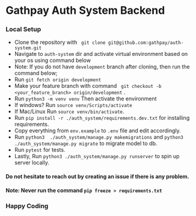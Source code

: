 # Gathpay Auth System Backend


### Local Setup

- Clone the repository with ` git clone git@github.com:gathpay/auth-system.git`
- Navigate to `auth-system` dir and activate virtual environment based on your os using command below
- Note: If you do not have `development` branch after cloning, then run the command below;
- Run `git fetch origin development`
- Make your feature branch with command ` git checkout -b <your_feature_branch> origin/development` .
- Run `python3 -m venv venv` Then activate the environment
- If windows? Run `source venv/Scripts/activate`
- If Mac/Linux Run `source venv/bin/activate`.
- Run `pip install -r ./auth_system/requirements.dev.txt` for installing requirements.
- Copy everything from `env.example` to `.env` file and edit accordingly.
- Run `python3  ./auth_system/manage.py makemigrations` and `python3 ./auth_system/manage.py migrate` to migrate model to db.
- Run `pytest` for tests.
- Lastly, Run `python3 ./auth_system/manage.py runserver` to spin up server locally.


#### Do not hesitate to reach out by creating an issue if there is any problem.
#### Note: Never run the command `pip freeze > requirements.txt`

### Happy Coding

